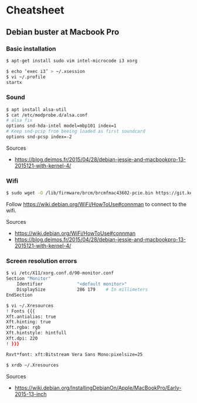 # Cheatsheet

## Debian buster at Macbook Pro

### Basic installation
```bash
$ apt-get install sudo vim intel-microcode i3 xorg
```

```bash
$ echo ‘exec i3’ > ~/.xsession
$ vi ~/.profile
startx
```

### Sound
```bash
$ apt install alsa-util
$ cat /etc/modprobe.d/alsa.conf
# alsa fix
options snd-hda-intel model=mbp101 index=1
# Keep snd-pcsp from beeing loaded as first soundcard
options snd-pcsp index=-2
```

Sources
- https://blog.deimos.fr/2015/04/28/debian-jessie-and-macbookpro-13-2015121-with-kernel-4/

### Wifi
```bash
$ sudo wget -O /lib/firmware/brcm/brcmfmac43602-pcie.bin https://git.kernel.org/cgit/linux/kernel/git/firmware/linux-firmware.git/plain/brcm/brcmfmac43602-pcie.bin
```
Follow https://wiki.debian.org/WiFi/HowToUse#connman to connect to the wifi.

Sources
- https://wiki.debian.org/WiFi/HowToUse#connman
- https://blog.deimos.fr/2015/04/28/debian-jessie-and-macbookpro-13-2015121-with-kernel-4/

### Screen resolution errors
```bash
$ vi /etc/X11/xorg.conf.d/90-monitor.conf
Section "Monitor"
    Identifier             "<default monitor>"
    DisplaySize            286 179    # In millimeters
EndSection
```

```bash
$ vi ~/.Xresources
! Fonts {{{
Xft.antialias: true
Xft.hinting: true
Xft.rgba: rgb
Xft.hintstyle: hintfull
Xft.dpi: 220
! }}}

Rxvt*font: xft:Bitstream Vera Sans Mono:pixelsize=25

$ xrdb ~/.Xresources
```

Sources
- https://wiki.debian.org/InstallingDebianOn/Apple/MacBookPro/Early-2015-13-inch
  
  
